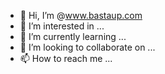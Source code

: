 - 👋 Hi, I’m @www.bastaup.com
- 👀 I’m interested in ...
- 🌱 I’m currently learning ...
- 💞️ I’m looking to collaborate on ...
- 📫 How to reach me ...

<!---
bastaup/bastaup is a ✨ special ✨ repository because its `README.md` (this file) appears on your GitHub profile.
You can click the Preview link to take a look at your changes.
--->
